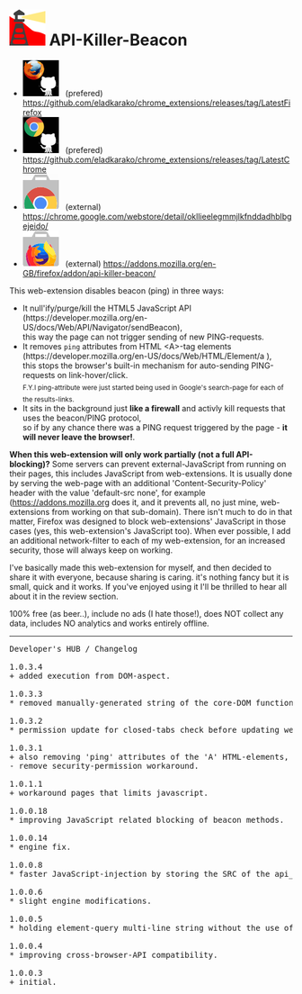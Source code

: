 <h1><img alt="" src="resources/icon.png" height="64" width="64"/> API-Killer-Beacon</h1>

<ul>
<li><img src="../_resources/github_firefox.png"/> &nbsp; (prefered) <a href="https://github.com/eladkarako/chrome_extensions/releases/tag/LatestFirefox">https://github.com/eladkarako/chrome_extensions/releases/tag/LatestFirefox</a></li>
<li><img src="../_resources/github_chrome.png"/>  &nbsp; (prefered) <a href="https://github.com/eladkarako/chrome_extensions/releases/tag/LatestChrome">https://github.com/eladkarako/chrome_extensions/releases/tag/LatestChrome</a></li>
<li><img src="../_resources/store_chrome.png"/>   &nbsp; (external) <a href="https://chrome.google.com/webstore/detail/okllieelegmmjlkfnddadhblbgejeido/">https://chrome.google.com/webstore/detail/okllieelegmmjlkfnddadhblbgejeido/</a></li>
<li><img src="../_resources/store_firefox.png"/>  &nbsp; (external) <a href="https://addons.mozilla.org/en-GB/firefox/addon/api-killer-beacon/">https://addons.mozilla.org/en-GB/firefox/addon/api-killer-beacon/</a></li>
</ul>

This web-extension disables beacon (ping) in three ways:
<ul>
<li>
It null'ify/purge/kill the HTML5 JavaScript API (https://developer.mozilla.org/en-US/docs/Web/API/Navigator/sendBeacon), <br/>
this way the page can not trigger sending of new PING-requests.
</li>
<li>
It removes <code>ping</code> attributes from HTML &lt;A&gt;-tag elements (https://developer.mozilla.org/en-US/docs/Web/HTML/Element/a ), <br/>
this stops the browser's built-in mechanism for auto-sending PING-requests on link-hover/click. <br/>
<sub>F.Y.I ping-attribute were just started being used in Google's search-page for each of the results-links.</sub>
</li>
<li>
It sits in the background just <strong>like a firewall</strong> and activly kill requests that uses the beacon/PING protocol, <br/>
so if by any chance there was a PING request triggered by the page - <strong>it will never leave the browser!</strong>.
</li>
</ul>


<strong>When this web-extension will only work partially (not a full API-blocking)?</strong>
Some servers can prevent external-JavaScript from running on their pages, this includes JavaScript from web-extensions. It is usually done by serving the web-page with an additional 'Content-Security-Policy' header with the value 'default-src none', for example (https://addons.mozilla.org does it, and it prevents all, no just mine, web-extensions from working on that sub-domain). There isn't much to do in that matter, Firefox was designed to block web-extensions' JavaScript in those cases (yes, this web-extension's JavaScript too). When ever possible, I add an additional network-filter to each of my web-extension, for an increased security, those will always keep on working.

I've basically made this web-extension for myself, and then decided to share it with everyone, because sharing is caring. it's nothing fancy but it is small, quick and it works. If you've enjoyed using it I'll be thrilled to hear all about it in the review section. 

100% free (as beer..), include no ads (I hate those!), does NOT collect any data, includes NO analytics and works entirely offline.

<hr/>

<pre>
Developer's HUB / Changelog

1.0.3.4
+ added execution from DOM-aspect.

1.0.3.3
* removed manually-generated string of the core-DOM function, in-favor of grabbing the actual-function string ('.toString') with reduced whitespace, this because of Mozilla-reviewers keeping flagging the string-injection as an obfuscated code (it is not).

1.0.3.2
* permission update for closed-tabs check before updating web-extension badge-number.

1.0.3.1
+ also removing 'ping' attributes of the 'A' HTML-elements, preventing the browser's built-in PING-sending on click.
- remove security-permission workaround.

1.0.1.1
+ workaround pages that limits javascript.

1.0.0.18
* improving JavaScript related blocking of beacon methods.

1.0.0.14
* engine fix.

1.0.0.8
* faster JavaScript-injection by storing the SRC of the api_killer_beacon as string before usage.

1.0.0.6
* slight engine modifications.

1.0.0.5
* holding element-query multi-line string without the use of multiline method.

1.0.0.4
* improving cross-browser-API compatibility.

1.0.0.3
+ initial.
</pre>
